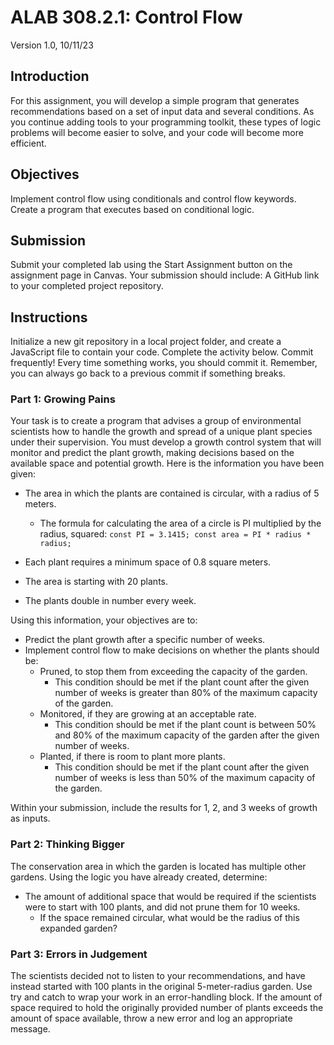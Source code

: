 # ALAB 308.2.1: Control Flow

Version 1.0, 10/11/23

## Introduction

For this assignment, you will develop a simple program that generates recommendations based on a set of input data and several conditions. As you continue adding tools to your programming toolkit, these types of logic problems will become easier to solve, and your code will become more efficient.

## Objectives

Implement control flow using conditionals and control flow keywords.
Create a program that executes based on conditional logic.

## Submission

Submit your completed lab using the Start Assignment button on the assignment page in Canvas.
Your submission should include:
A GitHub link to your completed project repository.

## Instructions

Initialize a new git repository in a local project folder, and create a JavaScript file to contain your code. Complete the activity below.
Commit frequently! Every time something works, you should commit it. Remember, you can always go back to a previous commit if something breaks.

### Part 1: Growing Pains

Your task is to create a program that advises a group of environmental scientists how to handle the growth and spread of a unique plant species under their supervision. You must develop a growth control system that will monitor and predict the plant growth, making decisions based on the available space and potential growth.
Here is the information you have been given:

- The area in which the plants are contained is circular, with a radius of 5 meters.

  - The formula for calculating the area of a circle is PI multiplied by the radius, squared: `const PI = 3.1415; const area = PI * radius * radius;`

- Each plant requires a minimum space of 0.8 square meters.
- The area is starting with 20 plants.
- The plants double in number every week.

Using this information, your objectives are to:

- Predict the plant growth after a specific number of weeks.
- Implement control flow to make decisions on whether the plants should be:
  - Pruned, to stop them from exceeding the capacity of the garden.
    - This condition should be met if the plant count after the given number of weeks is greater than 80% of the maximum capacity of the garden.
  * Monitored, if they are growing at an acceptable rate.
    - This condition should be met if the plant count is between 50% and 80% of the maximum capacity of the garden after the given number of weeks.
  * Planted, if there is room to plant more plants.
    - This condition should be met if the plant count after the given number of weeks is less than 50% of the maximum capacity of the garden.

Within your submission, include the results for 1, 2, and 3 weeks of growth as inputs.

### Part 2: Thinking Bigger

The conservation area in which the garden is located has multiple other gardens.
Using the logic you have already created, determine:

- The amount of additional space that would be required if the scientists were to start with 100 plants, and did not prune them for 10 weeks.
  - If the space remained circular, what would be the radius of this expanded garden?

### Part 3: Errors in Judgement

The scientists decided not to listen to your recommendations, and have instead started with 100 plants in the original 5-meter-radius garden.
Use try and catch to wrap your work in an error-handling block. If the amount of space required to hold the originally provided number of plants exceeds the amount of space available, throw a new error and log an appropriate message.
